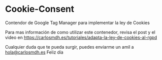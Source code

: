 # Cookie-Consent
Contendor de Google Tag Manager para implementar la ley de Cookies

Para mas información de como utilizar este contenedor, revisa el post y 
el video en https://carlosmdh.es/tutoriales/adapta-la-ley-de-cookies-al-rgpd

Cualquier duda que te pueda surgir, puedes enviarme un amil a hola@carlosmdh.es
Feliz día
